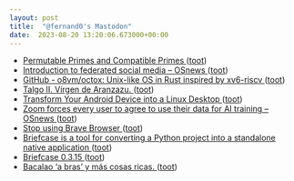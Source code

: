 ```yaml
---
layout: post
title:  "@fernand0's Mastodon"
date:  2023-08-20 13:20:06.673000+00:00
---
```

*  [Permutable Primes and Compatible Primes ](https://blog.computationalcomplexity.org/2023/08/permutable-primes-and-compatible-primes.htm) ([toot](https://mastodon.social/@fernand0/110922144590912467))
*  [Introduction to federated social media  –  OSnews ](https://www.osnews.com/story/136486/introduction-to-federated-social-media) ([toot](https://mastodon.social/@fernand0/110921947075112854))
*  [GitHub - o8vm/octox: Unix-like OS in Rust inspired by xv6-riscv ](https://github.com/o8vm/octo) ([toot](https://mastodon.social/@fernand0/110921736109063020))
*  [Talgo II. Vírgen de Aranzazu. ](https://www.flickr.com/photos/fernand0/53094718041) ([toot](https://mastodon.social/@fernand0/110921380783357329))
*  [Transform Your Android Device into a Linux Desktop  ](https://mrs-t.medium.com/transform-your-android-device-into-a-linux-desktop-110a3d084ac6) ([toot](https://mastodon.social/@fernand0/110921380611868535))
*  [Zoom forces every user to agree to use their data for AI training  –  OSnews ](https://www.osnews.com/story/136605/zoom-forces-every-user-to-agree-to-use-their-data-for-ai-training) ([toot](https://mastodon.social/@fernand0/110921259105034491))
*  [Stop using Brave Browser ](https://www.spacebar.news/p/stop-using-brave-browse) ([toot](https://mastodon.social/@fernand0/110920921351108532))
*  [Briefcase is a tool for converting a Python project into a standalone native application ](https://mastodon.social/@fernand0/110920733898057732) ([toot](https://mastodon.social/@fernand0/110920733898057732))
*  [Briefcase 0.3.15 ](https://briefcase.readthedocs.io/en/stable) ([toot](https://mastodon.social/@fernand0/110920704727114674))
*  [Bacalao ‘a bras’ y más cosas ricas. ](https://avecesunafoto.wordpress.com/2023/08/19/bacalao-a-bras-y-mas-cosas-ricas) ([toot](https://mastodon.social/@fernand0/110917471851212202))
